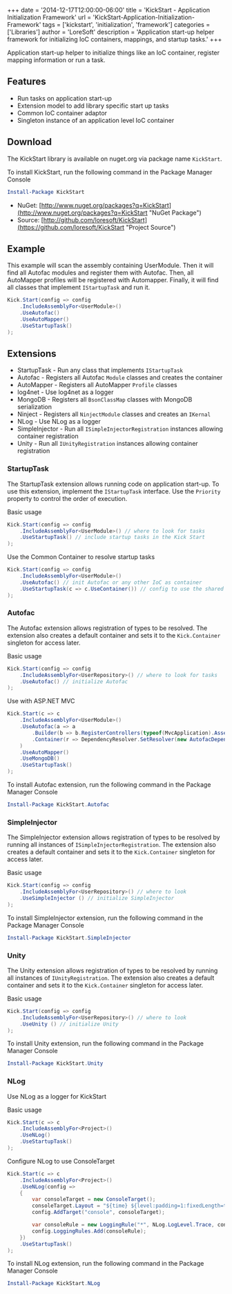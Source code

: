+++
date = '2014-12-17T12:00:00-06:00'
title = 'KickStart - Application Initialization Framework'
url = 'KickStart-Application-Initialization-Framework'
tags = ['kickstart', 'initialization', 'framework']
categories = ['Libraries']
author = 'LoreSoft'
description = 'Application start-up helper framework for initializing IoC containers, mappings, and startup tasks.'
+++


Application start-up helper to initialize things like an IoC container, register mapping information or run a task.

## Features

* Run tasks on application start-up
* Extension model to add library specific start up tasks
* Common IoC container adaptor
* Singleton instance of an application level IoC container

## Download

The KickStart library is available on nuget.org via package name `KickStart`.

To install KickStart, run the following command in the Package Manager Console

```powershell
Install-Package KickStart
```

* NuGet: [http://www.nuget.org/packages?q=KickStart](http://www.nuget.org/packages?q=KickStart "NuGet Package")
* Source: [http://github.com/loresoft/KickStart](https://github.com/loresoft/KickStart "Project Source")

## Example

This example will scan the assembly containing UserModule.  Then it will find all Autofac modules and register them with Autofac.  Then, all AutoMapper profiles will be registered with Automapper. Finally, it will find all classes that implement `IStartupTask` and run it.

```csharp
Kick.Start(config => config
    .IncludeAssemblyFor<UserModule>()
    .UseAutofac()
    .UseAutoMapper()
    .UseStartupTask()
);
```

## Extensions

* StartupTask - Run any class that implements `IStartupTask`
* Autofac - Registers all Autofac `Module` classes and creates the container
* AutoMapper - Registers all AutoMapper `Profile` classes
* log4net - Use log4net as a logger
* MongoDB - Registers all `BsonClassMap` classes with MongoDB serialization
* Ninject - Registers all `NinjectModule` classes and creates an `IKernal`
* NLog - Use NLog as a logger
* SimpleInjector - Run all `ISimpleInjectorRegistration` instances allowing container registration
* Unity - Run all `IUnityRegistration` instances allowing container registration

### StartupTask

The StartupTask extension allows running code on application start-up. To use this extension, implement the `IStartupTask` interface. Use the `Priority` property to control the order of execution.

Basic usage

```csharp
Kick.Start(config => config
    .IncludeAssemblyFor<UserModule>() // where to look for tasks
    .UseStartupTask() // include startup tasks in the Kick Start        
);
```

Use the Common Container to resolve startup tasks

```csharp
Kick.Start(config => config
    .IncludeAssemblyFor<UserModule>()
    .UseAutofac() // init Autofac or any other IoC as container
    .UseStartupTask(c => c.UseContainer()) // config to use the shared container
);
```

### Autofac

The Autofac extension allows registration of types to be resolved.  The extension also creates a default container and sets it to the `Kick.Container` singleton for access later.

Basic usage

```csharp
Kick.Start(config => config
    .IncludeAssemblyFor<UserRepository>() // where to look for tasks
    .UseAutofac() // initialize Autofac        
);
```

Use with ASP.NET MVC

```csharp
Kick.Start(c => c
    .IncludeAssemblyFor<UserModule>()
    .UseAutofac(a => a
        .Builder(b => b.RegisterControllers(typeof(MvcApplication).Assembly)) // register all controllers 
        .Container(r => DependencyResolver.SetResolver(new AutofacDependencyResolver(r))) // set asp.net resolver
    )
    .UseAutoMapper()
    .UseMongoDB()
    .UseStartupTask()
);
```

To install Autofac extension, run the following command in the Package Manager Console

```powershell
Install-Package KickStart.Autofac
```

### SimpleInjector

The SimpleInjector extension allows registration of types to be resolved by running all instances of `ISimpleInjectorRegistration`.  The extension also creates a default container and sets it to the `Kick.Container` singleton for access later.

Basic usage

```csharp
Kick.Start(config => config
    .IncludeAssemblyFor<UserRepository>() // where to look
    .UseSimpleInjector () // initialize SimpleInjector         
);
```

To install SimpleInjector extension, run the following command in the Package Manager Console

```powershell
Install-Package KickStart.SimpleInjector
```

### Unity

The Unity extension allows registration of types to be resolved by running all instances of `IUnityRegistration`.  The extension also creates a default container and sets it to the `Kick.Container` singleton for access later.

Basic usage

```csharp
Kick.Start(config => config
    .IncludeAssemblyFor<UserRepository>() // where to look
    .UseUnity () // initialize Unity         
);
```

To install Unity extension, run the following command in the Package Manager Console

```powershell
Install-Package KickStart.Unity
```

### NLog

Use NLog as a logger for KickStart

Basic usage

```csharp
Kick.Start(c => c
    .IncludeAssemblyFor<Project>()
    .UseNLog()
    .UseStartupTask()
);
```

Configure NLog to use ConsoleTarget

```csharp
Kick.Start(c => c
    .IncludeAssemblyFor<Project>()
    .UseNLog(config =>
    {
        var consoleTarget = new ConsoleTarget();
        consoleTarget.Layout = "${time} ${level:padding=1:fixedLength=true} ${logger:shortName=true} ${message} ${exception:format=tostring}";        
        config.AddTarget("console", consoleTarget);

        var consoleRule = new LoggingRule("*", NLog.LogLevel.Trace, consoleTarget);
        config.LoggingRules.Add(consoleRule);
    })
    .UseStartupTask()
);
```

To install NLog extension, run the following command in the Package Manager Console

```powershell
Install-Package KickStart.NLog
```
